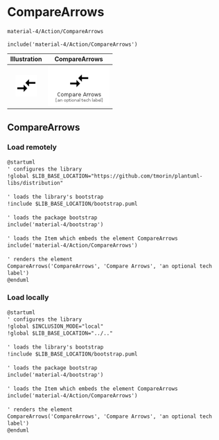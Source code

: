 # CompareArrows


```text
material-4/Action/CompareArrows
```

```text
include('material-4/Action/CompareArrows')
```



| Illustration | CompareArrows |
| :---: | :---: |
| ![illustration for Illustration](../../material-4/Action/CompareArrows.png) | ![illustration for CompareArrows](../../material-4/Action/CompareArrows.Local.png) |




## CompareArrows

### Load remotely
```plantuml
@startuml
' configures the library
!global $LIB_BASE_LOCATION="https://github.com/tmorin/plantuml-libs/distribution"

' loads the library's bootstrap
!include $LIB_BASE_LOCATION/bootstrap.puml

' loads the package bootstrap
include('material-4/bootstrap')

' loads the Item which embeds the element CompareArrows
include('material-4/Action/CompareArrows')

' renders the element
CompareArrows('CompareArrows', 'Compare Arrows', 'an optional tech label')
@enduml
```

### Load locally
```plantuml
@startuml
' configures the library
!global $INCLUSION_MODE="local"
!global $LIB_BASE_LOCATION="../.."

' loads the library's bootstrap
!include $LIB_BASE_LOCATION/bootstrap.puml

' loads the package bootstrap
include('material-4/bootstrap')

' loads the Item which embeds the element CompareArrows
include('material-4/Action/CompareArrows')

' renders the element
CompareArrows('CompareArrows', 'Compare Arrows', 'an optional tech label')
@enduml
```

